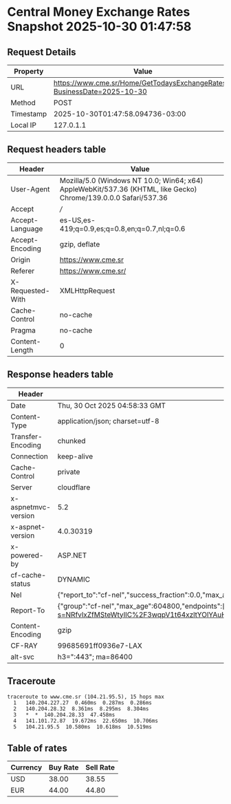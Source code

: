 # Central Money Exchange Rates Snapshot 2025-10-30 01:47:58
## Request Details

| Property | Value |
|----------|-------|
| URL | https://www.cme.sr/Home/GetTodaysExchangeRates/?BusinessDate=2025-10-30 |
| Method | POST |
| Timestamp | 2025-10-30T01:47:58.094736-03:00 |
| Local IP | 127.0.1.1 |
    
## Request headers table

| Header | Value |
|--------|-------|
| User-Agent | Mozilla/5.0 (Windows NT 10.0; Win64; x64) AppleWebKit/537.36 (KHTML, like Gecko) Chrome/139.0.0.0 Safari/537.36 |
| Accept | */* |
| Accept-Language | es-US,es-419;q=0.9,es;q=0.8,en;q=0.7,nl;q=0.6 |
| Accept-Encoding | gzip, deflate |
| Origin | https://www.cme.sr |
| Referer | https://www.cme.sr/ |
| X-Requested-With | XMLHttpRequest |
| Cache-Control | no-cache |
| Pragma | no-cache |
| Content-Length | 0 |

    
## Response headers table
| Header | Value |
|--------|-------|
| Date | Thu, 30 Oct 2025 04:58:33 GMT |
| Content-Type | application/json; charset=utf-8 |
| Transfer-Encoding | chunked |
| Connection | keep-alive |
| Cache-Control | private |
| Server | cloudflare |
| x-aspnetmvc-version | 5.2 |
| x-aspnet-version | 4.0.30319 |
| x-powered-by | ASP.NET |
| cf-cache-status | DYNAMIC |
| Nel | {"report_to":"cf-nel","success_fraction":0.0,"max_age":604800} |
| Report-To | {"group":"cf-nel","max_age":604800,"endpoints":[{"url":"https://a.nel.cloudflare.com/report/v4?s=NRfvlxZfMSteWtylIC%2F3wqpV1t64xzltYOlYAuH5z4s0uBqJgjYN3gH6ySW0h0nSdLa0sjjrZfPuBHLy8y1%2BubDyxrjZ4o4E2pU%3D"}]} |
| Content-Encoding | gzip |
| CF-RAY | 99685691ff0936e7-LAX |
| alt-svc | h3=":443"; ma=86400 |

## Traceroute 

```
traceroute to www.cme.sr (104.21.95.5), 15 hops max
  1   140.204.227.27  0.460ms  0.287ms  0.286ms 
  2   140.204.28.32  8.361ms  8.295ms  8.304ms 
  3   *  *  140.204.28.33  47.458ms 
  4   141.101.72.87  19.672ms  22.650ms  10.706ms 
  5   104.21.95.5  10.580ms  10.618ms  10.519ms 

```


## Table of rates

| Currency | Buy Rate | Sell Rate |
|----------|----------|-----------|
| USD | 38.00 | 38.55 |
| EUR | 44.00 | 44.80 |
